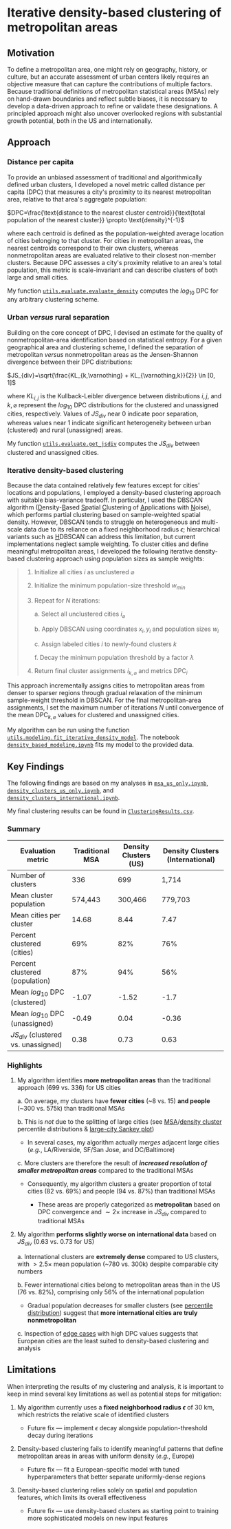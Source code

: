 # Iterative density-based clustering of metropolitan areas

## Motivation

To define a metropolitan area, one might rely on geography, history, or culture, but an accurate assessment of urban centers likely requires an objective measure that can capture the contributions of multiple factors. Because traditional definitions of metropolitan statistical areas (MSAs) rely on hand-drawn boundaries and reflect subtle biases, it is necessary to develop a data-driven approach to refine or validate these designations. A principled approach might also uncover overlooked regions with substantial growth potential, both in the US and internationally.

## Approach

### Distance per capita

To provide an unbiased assessment of traditional and algorithmically defined urban clusters, I developed a novel metric called distance per capita (DPC) that measures a city's proximity to its nearest metropolitan area, relative to that area's aggregate population:

$DPC=\frac{\text{distance to the nearest cluster centroid}}{\text{total population of the nearest cluster}} \propto \text{density}^{-1}$

where each centroid is defined as the population-weighted average location of cities belonging to that cluster. For cities in metropolitan areas, the nearest centroids correspond to their own clusters, whereas nonmetropolitan areas are evaluated relative to their closest non-member clusters. Because DPC assesses a city's proximity relative to an area's total population, this metric is scale-invariant and can describe clusters of both large and small cities.

My function [`utils.evaluate.evaluate_density`](utils/evaluate.py#L9-42) computes the $log_{10}$ $\text{DPC}$ for any arbitrary clustering scheme.

### Urban *versus* rural separation

Building on the core concept of DPC, I devised an estimate for the quality of nonmetropolitan-area identification based on statistical entropy. For a given geographical area and clustering scheme, I defined the separation of metropolitan *versus* nonmetropolitan areas as the Jensen-Shannon divergence between their DPC distributions:

$JS_{div}=\sqrt{\frac{KL_{k,\varnothing} + KL_{\varnothing,k}}{2}} \in [0, 1]$

where $KL_{i,j}$ is the Kullback-Leibler divergence between distributions $i,j$, and $k,\varnothing$ represent the $log_{10}$ $\text{DPC}$ distributions for the clustered and unassigned cities, respectively. Values of $JS_{div}$ near 0 indicate poor separation, whereas values near 1 indicate significant heterogeneity between urban (clustered) and rural (unassigned) areas.

My function [`utils.evaluate.get_jsdiv`](utils/evaluate.py#L122-190) computes the $JS_{div}$ between clustered and unassigned cities.

### Iterative density-based clustering

Because the data contained relatively few features except for cities' locations and populations, I employed a density-based clustering approach with suitable bias-variance tradeoff. In particular, I used the DBSCAN algorithm (<ins>D</ins>ensity-<ins>B</ins>ased <ins>S</ins>patial <ins>C</ins>lustering of <ins>A</ins>pplications with <ins>N</ins>oise), which performs partial clustering based on sample-weighted spatial density. However, DBSCAN tends to struggle on heterogeneous and multi-scale data due to its reliance on a fixed neighborhood radius $\epsilon$; hierarchical variants such as <ins>H</ins>DBSCAN can address this limitation, but current implementations neglect sample weighting. To cluster cities and define meaningful metropolitan areas, I developed the following iterative density-based clustering approach using population sizes as sample weights:

> 1. Initialize all cities $i$ as unclustered $\varnothing$
>
> 2. Initialize the minimum population-size threshold $w_{min}$
>
> 3. Repeat for $N$ iterations:
> 
>    a. Select all unclustered cities $i_{\varnothing}$
>
>    b. Apply DBSCAN using coordinates $x_i,y_i$ and population sizes $w_i$
>
>    c. Assign labeled cities $i$ to newly-found clusters $k$
>
>    f. Decay the minimum population threshold by a factor $\lambda$
>
> 4. Return final cluster assignments $i_{k,\varnothing}$ and metrics $\text{DPC}_i$

This approach incrementally assigns cities to metropolitan areas from denser to sparser regions through gradual relaxation of the minimum sample-weight threshold in DBSCAN. For the final metropolitan-area assignments, I set the maximum number of iterations $N$ until convergence of the mean $\text{DPC}_{k,\varnothing}$ values for clustered and unassigned cities. 

My algorithm can be run using the function [`utils.modeling.fit_iterative_density_model`](utils/modeling.py#L9-87). The notebook [`density_based_modeling.ipynb`](notebooks/density_based_modeling.ipynb) fits my model to the provided data.

## Key Findings

The following findings are based on my analyses in [`msa_us_only.ipynb`](notebooks/evaluation/msa_us_only.ipynb), [`density_clusters_us_only.ipynb`](notebooks/evaluation/density_clusters_us_only.ipynb), and [`density_clusters_international.ipynb`](notebooks/evaluation/density_clusters_international.ipynb).

My final clustering results can be found in [`ClusteringResults.csv`](data/ClusteringResults.csv).

### Summary

| Evaluation metric                         | Traditional MSA | Density Clusters (US) | Density Clusters (International) |
| ----------------------------------------- | --------------- | --------------------- | -------------------------------- |
| Number of clusters                        | 336             | 699                   | 1,714                            |
| Mean cluster population                   | 574,443         | 300,466               | 779,703                          |
| Mean cities per cluster                   | 14.68           | 8.44                  | 7.47                             |
| Percent clustered (cities)                | 69%             | 82%                   | 76%                              |
| Percent clustered (population)            | 87%             | 94%                   | 56%                              |
| Mean $log_{10}$ $\text{DPC}$ (clustered)  | -1.07           | -1.52                 | -1.7                             |
| Mean $log_{10}$ $\text{DPC}$ (unassigned) | -0.49           | 0.04                  | -0.36                            |
| $JS_{div}$ (clustered vs. unassigned)     | 0.38            | 0.73                  | 0.63                             |

### Highlights

1. My algorithm identifies **more metropolitan areas** than the traditional approach (699 vs. 336) for US cities

    a. On average, my clusters have **fewer cities** (~8 vs. 15) **and people** (~300 vs. 575k) than traditional MSAs

    b. This is *not* due to the splitting of large cities (see [MSA](notebooks/evaluation/msa_us_only.ipynb#population-percentiles)/[density cluster](notebooks/evaluation/density_clusters_us_only.ipynb#population-percentiles) percentile distributions & [large-city Sankey plot](notebooks/evaluation/density_clusters_us_only.ipynb#sankey-plot-label-comparison))

    - In several cases, my algorithm actually *merges* adjacent large cities (*e.g.*, LA/Riverside, SF/San Jose, and DC/Baltimore)

    c. More clusters are therefore the result of **_increased resolution of smaller metropolitan areas_** compared to the traditional MSAs

    - Consequently, my algorithm clusters a greater proportion of total cities (82 vs. 69%) and people (94 vs. 87%) than traditional MSAs

        - These areas are properly categorized as **metropolitan** based on DPC convergence and $\sim 2 \times$ increase in $JS_{div}$ compared to traditional MSAs

2. My algorithm **performs slightly worse on international data** based on $JS_{div}$ (0.63 vs. 0.73 for US)

    a. International clusters are **extremely dense** compared to US clusters, with $> 2.5 \times$ mean population (~780 vs. 300k) despite comparable city numbers

    b. Fewer international cities belong to metropolitan areas than in the US (76 vs. 82%), comprising only 56% of the international population

    - Gradual population decreases for smaller clusters (see [percentile distribution](notebooks/evaluation/density_clusters_international.ipynb#population-percentiles)) suggest that **more international cities are truly nonmetropolitan**

    c. Inspection of [edge cases](notebooks/evaluation/density_clusters_international.ipynb#worst-best-cluster-assignments) with high DPC values suggests that European cities are the least suited to density-based clustering and analysis

## Limitations

When interpreting the results of my clustering and analysis, it is important to keep in mind several key limitations as well as potential steps for mitigation:

1. My algorithm currently uses a **fixed neighborhood radius $\epsilon$** of 30 km, which restricts the relative scale of identified clusters

    - Future fix — implement $\epsilon$ decay alongside population-threshold decay during iterations

2. Density-based clustering fails to identify meaningful patterns that define metropolitan areas in areas with uniform density (*e.g.*, Europe)

    - Future fix — fit a European-specific model with tuned hyperparameters that better separate uniformly-dense regions

3. Density-based clustering relies solely on spatial and population features, which limits its overall effectiveness

    - Future fix — use density-based clusters as starting point to training more sophisticated models on new input features
